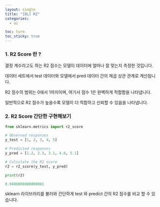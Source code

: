 ```yaml
---
layout: single
title: "[DL] R2"
categories:
  - ai

toc: ture
toc_sticky: true
---
```


<!-- 위는 머릿말임 아래부터 포스트 본문 -->

### 1. R2 Score 란 ?

결정 계수라고도 하는 R2 점수는 모델이 데이터에 얼마나 잘 맞는지 측정한 것입니다.

데이터 세트에서 test 데이터와  모델에서 pred 데이터 간의 제곱 상관 관계로 계산됩니다. 

R2 점수의 범위는 0에서 1까지이며, 여기서 점수 1은 완벽하게 적합함을 나타냅니다.

일반적으로 R2 점수가 높을수록 모델이 더 적합하고 신뢰할 수 있음을 나타냅니다.

### 2. R2 Score 간단한 구현해보기

```python
from sklearn.metrics import r2_score

# Observed responses
y_test = [1, 2, 3, 4, 5]

# Predicted responses
y_pred = [1.2, 2.3, 3.1, 4.6, 5.1]

# Calculate the R2 score
r2 = r2_score(y_test, y_pred)

print(r2)
```

```python
0.9490000000000001
```

sklearn  라이브러리를 불러와 간단하게 test 와 predict  간의 R2 점수를 비교 할 수 있습니다.